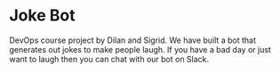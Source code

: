 # Joke Bot

DevOps course project by Dilan and Sigrid.
We have built a bot that generates out jokes to make people laugh. If you have a bad day or just want to laugh then you can chat with our bot on Slack.
